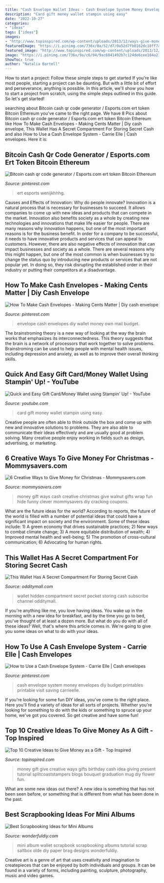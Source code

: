 ```yaml
---
title: "Cash Envelope Wallet Ideas - Cash Envelope System Money Envelopes Diy Budget Printables Printable Visit Saving Carrieelle"
description: "Card gift money wallet stampin using easy"
date: "2022-10-27"
categories:
- "ideas"
tags: ["ideas"]
images:
- "http://www.topinspired.com/wp-content/uploads/2013/12/ways-give-money-gift_05.jpg"
featuredImage: "https://i.pinimg.com/736x/0a/52/d7/0a52d7fb0162dc18ff7a429efc670a30.jpg"
featured_image: "http://www.topinspired.com/wp-content/uploads/2013/12/ways-give-money-gift_05.jpg"
image: "https://i.pinimg.com/736x/9a/c6/04/9ac6041492b7c124de6cee184a23a59a.jpg"
ShowToc: true
author: "Natalia Bartell"
---
```



How to start a project: Follow these simple steps to get started
If you're like most people, starting a project can be daunting. But with a little bit of effort and perseverance, anything is possible. In this article, we'll show you how to start a project from scratch, using the simple steps outlined in this guide. So let's get started!

	

		
searching about Bitcoin cash qr code generator / Esports.com ert token Bitcoin Ethereum you've came to the right page. We have 8 Pics about Bitcoin cash qr code generator / Esports.com ert token Bitcoin Ethereum like How To Make Cash Envelopes - Making Cents Matter | Diy cash envelope, This Wallet Has A Secret Compartment For Storing Secret Cash and also How to Use a Cash Envelope System - Carrie Elle | Cash envelopes. Here it is:
		
    
## Bitcoin Cash Qr Code Generator / Esports.com Ert Token Bitcoin Ethereum

<img loading=lazy src="https://i.pinimg.com/736x/9a/c6/04/9ac6041492b7c124de6cee184a23a59a.jpg" onerror="this.onerror=null;this.src='https://tse3.mm.bing.net/th?id=OIP._kND7D5zrAh8yoPcDU7XdQHaMr&amp;pid=15.1';" alt="Bitcoin cash qr code generator / Esports.com ert token Bitcoin Ethereum">

_Source: pinterest.com_

>ert esports wenijkhhhg. 

	

Causes and Effects of Innovation: Why do people innovate?
Innovation is a natural process that is necessary for businesses to succeed. It allows companies to come up with new ideas and products that can compete in the market. Innovation also benefits society as a whole by creating new technologies and innovations that make life easier for people. There are many reasons why innovation happens, but one of the most important reasons is for the business benefit. In order for a company to be successful, it needs to have innovative products and services that can appeal to customers. However, there are also negative effects of innovation that can impact businesses and society as a whole. There are several reasons why this might happen, but one of the most common is when businesses try to change the status quo by introducing new products or services that are not popular yet. In doing so, they risk disrupting the established order in their industry or putting their competitors at a disadvantage.

    
## How To Make Cash Envelopes - Making Cents Matter | Diy Cash Envelope

<img loading=lazy src="https://i.pinimg.com/736x/81/ba/2b/81ba2b432b5fd99580a3eed453754e26.jpg" onerror="this.onerror=null;this.src='https://tse3.mm.bing.net/th?id=OIP.3VEqNMy6Ie9PzguxNdmbEwHaLH&amp;pid=15.1';" alt="How To Make Cash Envelopes - Making Cents Matter | Diy cash envelope">

_Source: pinterest.com_

>envelope cash envelopes diy wallet money own mail budget. 

	

The brainstroming theory is a new way of looking at the way the brain works that emphasizes its interconnectedness. This theory suggests that the brain is a network of processors that work together to solve problems. Brainstroming can be used to help people with mental health issues, including depression and anxiety, as well as to improve their overall thinking skills.

    
## Quick And Easy Gift Card/Money Wallet Using Stampin&#039; Up! - YouTube

<img loading=lazy src="https://i.ytimg.com/vi/JZIYhqrmphI/maxresdefault.jpg" onerror="this.onerror=null;this.src='https://tse3.mm.bing.net/th?id=OIP.7WnC-9Mu8cA7PPDxfAwuUgHaEK&amp;pid=15.1';" alt="Quick and Easy Gift Card/Money Wallet using Stampin&#039; Up! - YouTube">

_Source: youtube.com_

>card gift money wallet stampin using easy. 

	

Creative people are often able to think outside the box and come up with new and innovative solutions to problems. They are also able to communicate their ideas effectively and are usually good at problem solving. Many creative people enjoy working in fields such as design, advertising, or marketing.

    
## 6 Creative Ways To Give Money For Christmas - Mommysavers.com

<img loading=lazy src="http://mommysavers.com/wp-content/uploads/2011/12/walnut-gift.jpg" onerror="this.onerror=null;this.src='https://tse4.mm.bing.net/th?id=OIP.NHJjIqIhrPgXK6CgluSmegHaMe&amp;pid=15.1';" alt="6 Creative Ways to Give Money for Christmas - Mommysavers.com">

_Source: mommysavers.com_

>money gift ways cash creative christmas give walnut gifts wrap fun hide funny clever mommysavers diy cracking coupons. 

	

What are the future ideas for the world?
According to reports, the future of the world is filled with a number of potential ideas that could have a significant impact on society and the environment. Some of these ideas include: 1) A green economy that drives sustainable practices; 2) New ways to combat climate change; 3) A more equitable distribution of wealth; 4) Improved mental health and well-being; 5) The promotion of cross-cultural communication; 6) Advocating for human rights.

    
## This Wallet Has A Secret Compartment For Storing Secret Cash

<img loading=lazy src="https://odditymall.com/includes/content/upload/this-wallet-has-a-secret-compartment-for-storing-secret-cash-5466.jpg" onerror="this.onerror=null;this.src='https://tse3.mm.bing.net/th?id=OIP.3F17AFliFSSEWErkD-7V_gHaFa&amp;pid=15.1';" alt="This Wallet Has A Secret Compartment For Storing Secret Cash">

_Source: odditymall.com_

>wallet hidden compartment secret pocket storing cash subscribe channel odditymall. 

	

If you're anything like me, you love having ideas. You wake up in the morning with a new idea for breakfast, and by the time you go to bed, you've thought of at least a dozen more. But what do you do with all of these ideas? Well, that's where this article comes in. We're going to give you some ideas on what to do with your ideas.

    
## How To Use A Cash Envelope System - Carrie Elle | Cash Envelopes

<img loading=lazy src="https://i.pinimg.com/736x/0a/52/d7/0a52d7fb0162dc18ff7a429efc670a30.jpg" onerror="this.onerror=null;this.src='https://tse2.mm.bing.net/th?id=OIP.r9xf6WiXiWCFLx-IEnP6PwHaLG&amp;pid=15.1';" alt="How to Use a Cash Envelope System - Carrie Elle | Cash envelopes">

_Source: pinterest.com_

>cash envelope system money envelopes diy budget printables printable visit saving carrieelle. 

	

If you're looking for some fun DIY ideas, you've come to the right place. Here you'll find a variety of ideas for all sorts of projects. Whether you're looking for something to do with the kids or something to spruce up your home, we've got you covered. So get creative and have some fun!

    
## Top 10 Creative Ideas To Give Money As A Gift - Top Inspired

<img loading=lazy src="http://www.topinspired.com/wp-content/uploads/2013/12/ways-give-money-gift_05.jpg" onerror="this.onerror=null;this.src='https://tse1.mm.bing.net/th?id=OIP.fc2XSzklongweE436m_P1gHaLH&amp;pid=15.1';" alt="Top 10 Creative Ideas to Give Money as a Gift - Top Inspired">

_Source: topinspired.com_

>money gift give creative ways gifts birthday cash idea giving present tutorial splitcoaststampers blogs bouquet graduation mug diy flower fun. 

	

What are some new ideas out there?
A new idea is something that has not been seen before, or something that is different from what has been done in the past.

    
## Best Scrapbooking Ideas For Mini Albums

<img loading=lazy src="https://cdn.wonderfuldiy.com/wp-content/uploads/2016/03/wallet-scrapbook-1024x829.jpg" onerror="this.onerror=null;this.src='https://tse2.mm.bing.net/th?id=OIP.aeL9lRl0OxYrTJIN1_ZFBwHaF_&amp;pid=15.1';" alt="Best Scrapbooking Ideas for Mini Albums">

_Source: wonderfuldiy.com_

>mini album wallet scrapbook scrapbooking albums tutorial scrap saltbox olde diy paper brag designs wonderfuldiy. 

	

Creative art is a genre of art that uses creativity and imagination to createpieces that can be enjoyed by both individuals and groups. It can be found in a variety of forms, including painting, sculpture, photography, music and video games.

